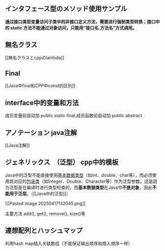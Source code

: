 ## インタフェース型のメソッド使用サンプル
**通过接口类型变量访问子类中的非接口定义方法，需要进行强制类型转换；接口中的 static 方法不能通过对象访问，只能用“接口名.方法名”方式调用。**


## 無名クラス
[[無名クラスとcppのlambda]]


## **Final**
[[Java中final和CPP中const的区別]]


## **interface中的变量和方法**
成员变量前自动加 public static final,成员函数前自动加 public abstract


## **アノテーション java注解**
[[Java注解]]


## ジェネリックス　（泛型） cpp中的模板

Java中的泛型不能直接使用[基本数据类型](https://blog.csdn.net/qq_52963857/article/details/130592892?ops_request_misc=%257B%2522request%255Fid%2522%253A%2522169949155516800182744481%2522%252C%2522scm%2522%253A%252220140713.130102334.pc%255Fblog.%2522%257D&request_id=169949155516800182744481&biz_id=0&utm_medium=distribute.pc_search_result.none-task-blog-2~blog~first_rank_ecpm_v1~rank_v31_ecpm-1-130592892-null-null.nonecase&utm_term=%E5%9F%BA%E6%9C%AC%E6%95%B0%E6%8D%AE%E7%B1%BB%E5%9E%8B&spm=1018.2226.3001.4450 "基本数据类型")（如int、double、char等），而必须使用其对应的[包装类](https://so.csdn.net/so/search?q=%E5%8C%85%E8%A3%85%E7%B1%BB&spm=1001.2101.3001.7020)（如Integer、Double、Character等）作为泛型参数。这是因为泛型是在编译时进行类型检查的，而**基本数据类型**在Java中**不是对象**，因此**不能用于泛型**。（[[Java中的泛型]]）

![[Pasted image 20250417132045.png]]

主要方法 add(), get(), remove(), size()等

## **連想配列とハッシュマップ**

利用hash map插入关联数组（不能保证输出顺序和插入顺序一样）